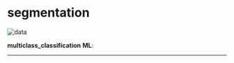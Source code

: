 # segmentation




![data](https://img.freepik.com/vecteurs-libre/illustration-rpa-design-plat-dessine-main_23-2149277643.jpg?size=626&ext=jpg)

**multiclass_classification** **ML**: 

--------------------------------------

